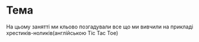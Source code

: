 # Тема
На цьому занятті ми кльово позгадували все що ми вивчили на прикладі хрестиків-ноликів(англійською Tic Tac Toe)
